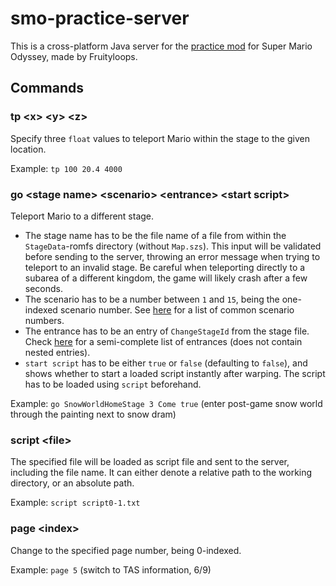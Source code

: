 # smo-practice-server
 This is a cross-platform Java server for the [practice mod](https://github.com/fruityloops1/smo-practice/) for Super Mario Odyssey, made by Fruityloops.
 
 ## Commands
 ### tp &lt;x&gt; &lt;y&gt; &lt;z&gt;
 Specify three  `float` values to teleport Mario within the stage to the given location.
 
 Example: `tp 100 20.4 4000`
 
 ### go &lt;stage name&gt; &lt;scenario&gt; &lt;entrance&gt; &lt;start script&gt;
 Teleport Mario to a different stage. 
 - The stage name has to be the file name of a file from within the `StageData`-romfs directory (without `Map.szs`). This input will be validated before sending to the server, throwing an error message when trying to teleport to an invalid stage. Be careful when teleporting directly to a subarea of a different kingdom, the game will likely crash after a few seconds.
 - The scenario has to be a number between `1` and `15`, being the one-indexed scenario number. See [here](http://shibboleet.us.to/odyssey_wiki/index.php/Scenarios) for a list of common scenario numbers.
 - The entrance has to be an entry of `ChangeStageId` from the stage file. Check [here](https://cdn.discordapp.com/attachments/829300752665149440/924764207671549985/entrances.txt) for a semi-complete list of entrances (does not contain nested entries).
 - `start script` has to be either `true` or `false` (defaulting to `false`), and shows whether to start a loaded script instantly after warping. The script has to be loaded using `script` beforehand.
 
 Example: `go SnowWorldHomeStage 3 Come true` (enter post-game snow world through the painting next to snow dram)

 ### script &lt;file&gt;
 The specified file will be loaded as script file and sent to the server, including the file name. It can either denote a relative path to the working directory, or an absolute path.
 
 Example: `script script0-1.txt`
 
 ### page &lt;index&gt;
 Change to the specified page number, being 0-indexed.
 
 Example: `page 5` (switch to TAS information, 6/9)
 

